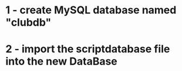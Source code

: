 # 1 - create MySQL database named "clubdb"
# 2 - import the scriptdatabase file into the new DataBase


